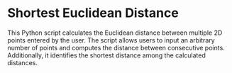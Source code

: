 # Shortest Euclidean Distance
This Python script calculates the Euclidean distance between multiple 2D points entered by the user. The script allows users to input an arbitrary number of points and computes the distance between consecutive points. Additionally, it identifies the shortest distance among the calculated distances.
